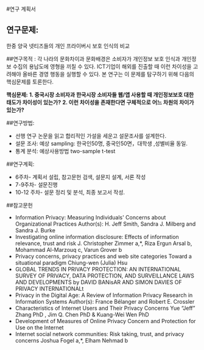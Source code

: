 #연구 계획서
## 연구문제:
한중 양국 넷티즈들의 개인 프라이버시 보호 인식의 비교

##연구목적 :
  각 나라의 문화차이과 문화배경은 소비자가 개인정보 보호 인식과 개인정보 수집의 용납도에 영형을 끼칠 수 있다. ICT기업이 해외를 진출할 때 이런 차이성을 고려해야 올바른 경영 행동을 실행할 수 있다. 본 연구는 이 문제를 탐구하기 위해 다음의 핵심문제를 토론한다.

**핵심문제:**
**1.	 중국시장 소비자과 한국시장 소비자들 웹/앱 사용할 때 개인정보보호 대한 태도가 차이성이 있는가?**
**2.	이런 차이성을 존재한다면 구체적으로 어느 차원의 차이가 있는가?**

##연구방법:
- 선행 연구 논문을 읽고 합리적인 가설을 세운고 설문조사를 설계한다.
- 설문 조사: 예상 sampling: 한국인50명, 중국인50면，대학생 ,성별비율 동일.
- 통계 분석: 예상사용방법 two-sample t-test

##연구계획:
- 6주차- 계획서 설립, 참고문헌 검색, 설문지 설계, 서론 작성
- 7-9주차- 설문진행
- 10-12 주차- 설문 정리 및 분석, 최종 보고서 작성.

##참고문헌
- Information Privacy: Measuring Individuals' Concerns about Organizational Practices Author(s): H. Jeff Smith, Sandra J. Milberg and Sandra J. Burke
- Investigating online information disclosure: Effects of information relevance, trust and risk
J. Christopher Zimmer a,*, Riza Ergun Arsal b, Mohammad Al-Marzouq c, Varun Grover b
- Privacy concerns, privacy
practices and web site categories
Toward a situational paradigm
Chiung-wen (Julia) Hsu
- GLOBAL TRENDS IN PRIVACY PROTECTION: AN INTERNATIONAL SURVEY OF PRIVACY, DATA PROTECTION, AND SURVEILLANCE LAWS AND DEVELOPMENTS
by DAVID BANisAR AND SIMON DAVIES OF PRIVACY INTERNATIONALt
- Privacy in the Digital Age: A Review of Information Privacy Research in Information
Systems
Author(s): France Bélanger and Robert E. Crossler
- Characteristics of Internet Users and Their Privacy Concerns
Yue “Jeff” Zhang PhD , Jim Q. Chen PhD & Kuang-Wei Wen PhD
- Development of Measures of Online Privacy Concern and Protection for Use on the Internet
- Internet social network communities: Risk taking, trust, and privacy concerns Joshua Fogel a,*, Elham Nehmad b

